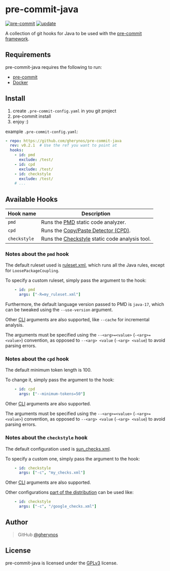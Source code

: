 # pre-commit-java

[![pre-commit](https://img.shields.io/badge/pre--commit-enabled-brightgreen?logo=pre-commit&logoColor=white)](https://github.com/gherynos/pre-commit-java)
[![update](https://github.com/gherynos/pre-commit-java/actions/workflows/update.yaml/badge.svg)](https://github.com/gherynos/pre-commit-java/actions/workflows/update.yaml)

A collection of git hooks for Java to be used with the [pre-commit framework](http://pre-commit.com).

## Requirements

pre-commit-java requires the following to run:

* [pre-commit](http://pre-commit.com)
* [Docker](https://www.docker.com)

## Install

1. create `.pre-commit-config.yaml` in you git project
2. pre-commit install
3. enjoy :)

example `.pre-commit-config.yaml`:

```yaml
- repo: https://github.com/gherynos/pre-commit-java
  rev: v0.2.1  # Use the ref you want to point at
  hooks:
    - id: pmd
      exclude: /test/
    - id: cpd
      exclude: /test/
    - id: checkstyle
      exclude: /test/
    # ...
```

## Available Hooks

| Hook name    | Description                                                                                   |
|--------------|-----------------------------------------------------------------------------------------------|
| `pmd`        | Runs the [PMD](https://pmd.github.io) static code analyzer.                                   |
| `cpd`        | Runs the [Copy/Paste Detector (CPD)](https://pmd.github.io/pmd-6.22.0/pmd_userdocs_cpd.html). |
| `checkstyle` | Runs the [Checkstyle](https://checkstyle.sourceforge.io) static code analysis tool.           |

### Notes about the `pmd` hook

The default ruleset used is [ruleset.xml](https://github.com/gherynos/pre-commit-java/blob/master/ruleset.xml), which runs all the Java rules, except for `LoosePackageCoupling`.

To specify a custom ruleset, simply pass the argument to the hook:

```yaml
    - id: pmd
      args: ["-R=my_ruleset.xml"]
```

Furthermore, the default language version passed to PMD is `java-17`, which can be tweaked using the `--use-version` argument.

Other [CLI](https://pmd.github.io/latest/pmd_userdocs_cli_reference.html#options) arguments are also supported, like `--cache` for incremental analysis.

The arguments must be specified using the `--<arg>=<value>` (`-<arg>=<value>`) convention, as opposed to `--<arg> <value` (`-<arg> <value`) to avoid parsing errors.

### Notes about the `cpd` hook

The default minimum token length is 100.

To change it, simply pass the argument to the hook:

```yaml
    - id: cpd
      args: ["--minimum-tokens=50"]
```

Other [CLI](https://pmd.github.io/latest/pmd_userdocs_cpd.html#cli-usage) arguments are also supported.

The arguments must be specified using the `--<arg>=<value>` (`-<arg>=<value>`) convention, as opposed to `--<arg> <value` (`-<arg> <value`) to avoid parsing errors.

### Notes about the `checkstyle` hook

The default configuration used is [sun_checks.xml](https://github.com/checkstyle/checkstyle/blob/master/src/main/resources/sun_checks.xml).

To specify a custom one, simply pass the argument to the hook:

```yaml
    - id: checkstyle
      args: ["-c", "my_checks.xml"]
```

Other [CLI](https://checkstyle.org/cmdline.html) arguments are also supported.

Other configurations [part of the distribution](https://github.com/checkstyle/checkstyle/tree/master/src/main/resources) can be used like:

```yaml
    - id: checkstyle
      args: ["-c", "/google_checks.xml"]
```

## Author

> GitHub [@gherynos](https://github.com/gherynos)

## License

pre-commit-java is licensed under the [GPLv3](https://github.com/gherynos/pre-commit-java/blob/master/LICENSE) license.
